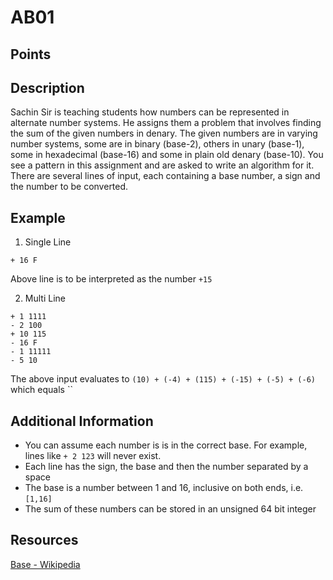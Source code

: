 # AB01

## Points <!-- could be set later -->

## Description
Sachin Sir is teaching students how numbers can be represented in alternate number systems. He assigns them a problem that involves finding the sum of the given numbers in denary. The given numbers are in varying number systems, some are in binary (base-2), others in unary (base-1), some in hexadecimal (base-16) and some in plain old denary (base-10). You see a pattern in this assignment and are asked to write an algorithm for it. There are several lines of input, each containing a base number, a sign and the number to be converted.

## Example
1. Single Line  
```
+ 16 F
```
Above line is to be interpreted as the number `+15`  

2. Multi Line
```
+ 1 1111
- 2 100
+ 10 115
- 16 F
- 1 11111
- 5 10
```
The above input evaluates to `(10) + (-4) + (115) + (-15) + (-5) + (-6)` which equals ``

## Additional Information
- You can assume each number is is in the correct base. For example, lines like `+ 2 123` will never exist.
- Each line has the sign, the base and then the number separated by a space
- The base is a number between 1 and 16, inclusive on both ends, i.e. `[1,16]`
- The sum of these numbers can be stored in an unsigned 64 bit integer

## Resources
[Base - Wikipedia](https://simple.wikipedia.org/wiki/Base_(mathematics)#:~:text=In%20mathematics%2C%20a%20base%20or,digits%20from%200%20to%209.``)
